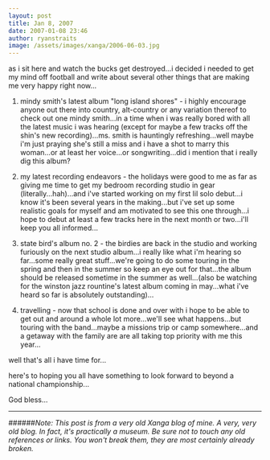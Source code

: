 ```yaml
---
layout: post
title: Jan 8, 2007
date: 2007-01-08 23:46
author: ryanstraits
image: /assets/images/xanga/2006-06-03.jpg
---
```


as i sit here and watch the bucks get destroyed...i decided i needed to get my mind off football and write about several other things that are making me very happy right now...

1. mindy smith's latest album "long island shores" - i highly encourage anyone out there into country, alt-country or any variation thereof to check out one mindy smith...in a time when i was really bored with all the latest music i was hearing (except for maybe a few tracks off the shin's new recording)...ms. smith is hauntingly refreshing...well maybe i'm just praying she's still a miss and i have a shot to marry this woman...or at least her voice...or songwriting...did i mention that i really dig this album?

2. my latest recording endeavors - the holidays were good to me as far as giving me time to get my bedroom recording studio in gear (literally...hah)...and i've started working on my first lil solo debut...i know it's been several years in the making...but i've set up some realistic goals for myself and am motivated to see this one through...i hope to debut at least a few tracks here in the next month or two...i'll keep you all informed...

3. state bird's album no. 2 - the birdies are back in the studio and working furiously on the next studio album...i really like what i'm hearing so far...some really great stuff...we're going to do some touring in the spring and then in the summer so keep an eye out for that...the album should be released sometime in the summer as well...(also be watching for the winston jazz rountine's latest album coming in may...what i've heard so far is absolutely outstanding)...

4. travelling - now that school is done and over with i hope to be able to get out and around a whole lot more...we'll see what happens...but touring with the band...maybe a missions trip or camp somewhere...and a getaway with the family are are all taking top priority with me this year...

well that's all i have time for...

here's to hoping you all have something to look forward to beyond a national championship...

God bless...

---

######*Note: This post is from a very old Xanga blog of mine. A very, very old blog. In fact, it's practically a museum. Be sure not to touch any old references or links. You won't break them, they are most certainly already broken.*
